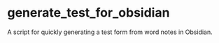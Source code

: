 # generate_test_for_obsidian
A script for quickly generating a test form from word notes in Obsidian.
